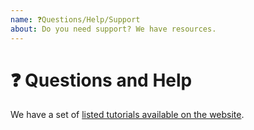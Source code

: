 ```yaml
---
name: ❓Questions/Help/Support
about: Do you need support? We have resources.
---
```


# ❓ Questions and Help

We have a set of [listed tutorials available on the website](https://immunarch.com/articles/).

